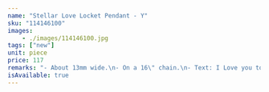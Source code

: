 ```yaml
---
name: "Stellar Love Locket Pendant - Y"
sku: "114146100"
images:
    - ./images/114146100.jpg
tags: ["new"]
unit: piece
price: 117
remarks: "- About 13mm wide.\n- On a 16\" chain.\n- Text: I Love you to the moon & back.\n- Openable design.\n- Nickel-free"
isAvailable: true
---
```

